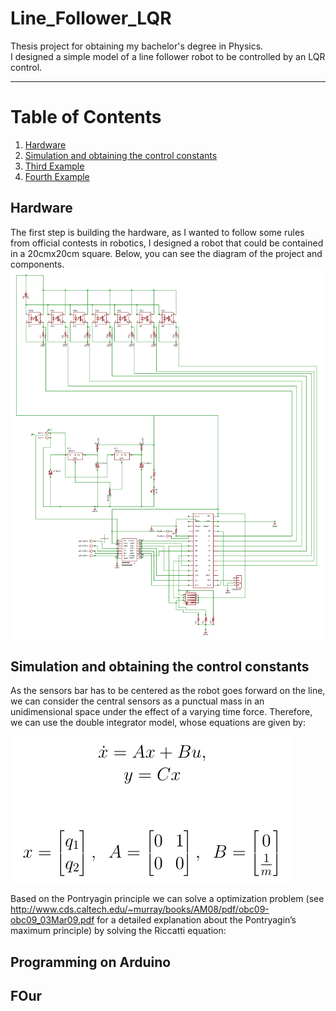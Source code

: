 # Line_Follower_LQR
Thesis project for obtaining my bachelor's degree in Physics.  
I designed a simple model of a line follower robot to be controlled by an LQR control.

___

# Table of Contents
1. [Hardware](#Hardware)
2. [Simulation and obtaining the control constants](#Simulation-and-obtaining-the-control-constants)
3. [Third Example](#third-example)
4. [Fourth Example](#fourth-examplehttpwwwfourthexamplecom)


## Hardware
The first step is building the hardware, as I wanted to follow some rules from official contests in robotics, I designed a robot that could be contained in a 20cmx20cm square. Below, you can see the diagram of the project and components.
![Alt text](images/circuit.png?raw=true "Circuit of the prototype, includes power, control and sensor stages")


## Simulation and obtaining the control constants
As the sensors bar has to be centered as the robot goes forward on the line, we can consider the central sensors as a punctual mass in an unidimensional space under the effect of a varying time force. Therefore, we can use the double integrator model, whose equations are given by:

![Alt text](images/equationsDoubleInt.png?raw=true "Equations of a simple double integrator")

Based on the Pontryagin principle we can solve a optimization problem (see http://www.cds.caltech.edu/~murray/books/AM08/pdf/obc09-obc09_03Mar09.pdf for a detailed explanation about the Pontryagin’s maximum principle) by solving the Riccatti equation:


## Programming on Arduino


## FOur
